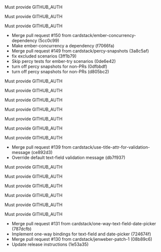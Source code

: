 Must provide GITHUB_AUTH

Must provide GITHUB_AUTH

Must provide GITHUB_AUTH

* Merge pull request #150 from cardstack/ember-concurrency-dependency (5cc0c99)
* Make ember-concurrency a dependency (f7066fa)
* Merge pull request #149 from cardstack/percy-snapshots (3a8c5af)
* fix excluded scenarios (3ff1b79)
* Skip percy tests for ember-try scenarios (0de6e42)
* turn off percy snapshots for non-PRs (0dfbbdf)
* turn off percy snapshots for non-PRs (d805bc2)

Must provide GITHUB_AUTH

Must provide GITHUB_AUTH

Must provide GITHUB_AUTH

Must provide GITHUB_AUTH

Must provide GITHUB_AUTH

Must provide GITHUB_AUTH

Must provide GITHUB_AUTH

* Merge pull request #139 from cardstack/use-title-attr-for-validation-message (ce892d3)
* Override default text-field validation message (db7f937)

Must provide GITHUB_AUTH

Must provide GITHUB_AUTH

Must provide GITHUB_AUTH

Must provide GITHUB_AUTH

Must provide GITHUB_AUTH

Must provide GITHUB_AUTH

* Merge pull request #131 from cardstack/one-way-text-field-date-picker (787dcfb)
* Implement one-way bindings for text-field and date-picker (724674f)
* Merge pull request #130 from cardstack/jenweber-patch-1 (08b89c6)
* Update release instructions (1e53a35)
